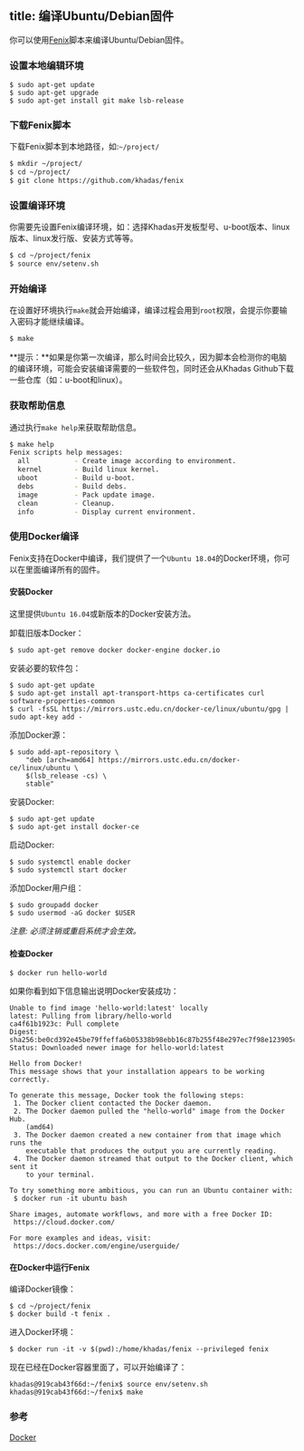 title: 编译Ubuntu/Debian固件
---

你可以使用[Fenix](https://github.com/khadas/fenix)脚本来编译Ubuntu/Debian固件。

### 设置本地编辑环境
```
$ sudo apt-get update
$ sudo apt-get upgrade
$ sudo apt-get install git make lsb-release
```

### 下载Fenix脚本
下载Fenix脚本到本地路径，如:`~/project/`
```sh
$ mkdir ~/project/
$ cd ~/project/
$ git clone https://github.com/khadas/fenix
```

### 设置编译环境
你需要先设置Fenix编译环境，如：选择Khadas开发板型号、u-boot版本、linux版本、linux发行版、安装方式等等。
```sh
$ cd ~/project/fenix
$ source env/setenv.sh
```
### 开始编译
在设置好环境执行`make`就会开始编译，编译过程会用到`root`权限，会提示你要输入密码才能继续编译。
```sh
$ make
```

**提示：**如果是你第一次编译，那么时间会比较久，因为脚本会检测你的电脑的编译环境，可能会安装编译需要的一些软件包，同时还会从Khadas Github下载一些仓库（如：u-boot和linux）。

### 获取帮助信息
通过执行`make help`来获取帮助信息。
```sh
$ make help
Fenix scripts help messages:
  all           - Create image according to environment.
  kernel        - Build linux kernel.
  uboot         - Build u-boot.
  debs          - Build debs.
  image         - Pack update image.
  clean         - Cleanup.
  info          - Display current environment.
```

### 使用Docker编译
Fenix支持在Docker中编译，我们提供了一个`Ubuntu 18.04`的Docker环境，你可以在里面编译所有的固件。

#### 安装Docker
这里提供`Ubuntu 16.04`或新版本的Docker安装方法。

卸载旧版本Docker：
```
$ sudo apt-get remove docker docker-engine docker.io
```

安装必要的软件包：
```
$ sudo apt-get update
$ sudo apt-get install apt-transport-https ca-certificates curl software-properties-common
$ curl -fsSL https://mirrors.ustc.edu.cn/docker-ce/linux/ubuntu/gpg | sudo apt-key add -
```

添加Docker源：
```
$ sudo add-apt-repository \
    "deb [arch=amd64] https://mirrors.ustc.edu.cn/docker-ce/linux/ubuntu \
    $(lsb_release -cs) \
    stable"
```

安装Docker:
```
$ sudo apt-get update
$ sudo apt-get install docker-ce
```
启动Docker:
```
$ sudo systemctl enable docker
$ sudo systemctl start docker
```
添加Docker用户组：
```
$ sudo groupadd docker
$ sudo usermod -aG docker $USER
```
*注意: 必须注销或重启系统才会生效。*

#### 检查Docker
```
$ docker run hello-world
```

如果你看到如下信息输出说明Docker安装成功：
```
Unable to find image 'hello-world:latest' locally
latest: Pulling from library/hello-world
ca4f61b1923c: Pull complete
Digest: sha256:be0cd392e45be79ffeffa6b05338b98ebb16c87b255f48e297ec7f98e123905c
Status: Downloaded newer image for hello-world:latest

Hello from Docker!
This message shows that your installation appears to be working correctly.

To generate this message, Docker took the following steps:
 1. The Docker client contacted the Docker daemon.
 2. The Docker daemon pulled the "hello-world" image from the Docker Hub.
    (amd64)
 3. The Docker daemon created a new container from that image which runs the
    executable that produces the output you are currently reading.
 4. The Docker daemon streamed that output to the Docker client, which sent it
    to your terminal.

To try something more ambitious, you can run an Ubuntu container with:
 $ docker run -it ubuntu bash

Share images, automate workflows, and more with a free Docker ID:
 https://cloud.docker.com/

For more examples and ideas, visit:
 https://docs.docker.com/engine/userguide/
```
#### 在Docker中运行Fenix
编译Docker镜像：
```
$ cd ~/project/fenix
$ docker build -t fenix .
```

进入Docker环境：
```
$ docker run -it -v $(pwd):/home/khadas/fenix --privileged fenix
```
现在已经在Docker容器里面了，可以开始编译了：
```
khadas@919cab43f66d:~/fenix$ source env/setenv.sh
khadas@919cab43f66d:~/fenix$ make
```

### 参考
[Docker](https://www.docker.com/)


